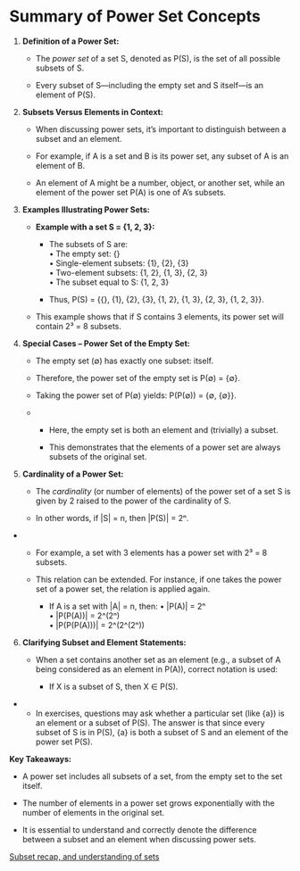 # **Summary of Power Set Concepts**

1. **Definition of a Power Set:**
   
   - The *power set* of a set S, denoted as P(S), is the set of all possible subsets of S.
  
   - Every subset of S—including the empty set and S itself—is an element of P(S).

2. **Subsets Versus Elements in Context:**
   
   - When discussing power sets, it’s important to distinguish between a subset and an element.
  
   - For example, if A is a set and B is its power set, any subset of A is an element of B.

   - An element of A might be a number, object, or another set, while an element of the power set P(A) is one of A’s subsets.

3. **Examples Illustrating Power Sets:**
   
   - **Example with a set S = {1, 2, 3}:**
  
     - The subsets of S are:  
       • The empty set: {}  
       • Single-element subsets: {1}, {2}, {3}  
       • Two-element subsets: {1, 2}, {1, 3}, {2, 3}  
       • The subset equal to S: {1, 2, 3}

     - Thus, P(S) = {{}, {1}, {2}, {3}, {1, 2}, {1, 3}, {2, 3}, {1, 2, 3}}.
  
   - This example shows that if S contains 3 elements, its power set will contain 2³ = 8 subsets.

4. **Special Cases – Power Set of the Empty Set:**

   - The empty set (∅) has exactly one subset: itself.
  
   - Therefore, the power set of the empty set is P(∅) = {∅}.
  
   - Taking the power set of P(∅) yields: P(P(∅)) = {∅, {∅}}.
   - 
     - Here, the empty set is both an element and (trivially) a subset.

     - This demonstrates that the elements of a power set are always subsets of the original set.

5. **Cardinality of a Power Set:**

   - The *cardinality* (or number of elements) of the power set of a set S is given by 2 raised to the power of the cardinality of S.
  
   - In other words, if |S| = n, then |P(S)| = 2ⁿ.
- 
   - For example, a set with 3 elements has a power set with 2³ = 8 subsets.
  
   - This relation can be extended. For instance, if one takes the power set of a power set, the relation is applied again. 
   
     - If A is a set with |A| = n, then:
       • |P(A)| = 2ⁿ  
       • |P(P(A))| = 2^(2ⁿ)  
       • |P(P(P(A)))| = 2^(2^(2ⁿ))

6. **Clarifying Subset and Element Statements:**

   - When a set contains another set as an element (e.g., a subset of A being considered as an element in P(A)), correct notation is used:
  
     - If X is a subset of S, then X ∈ P(S).
- 
     - In exercises, questions may ask whether a particular set (like {a}) is an element or a subset of P(S). The answer is that since every subset of S is in P(S), {a} is both a subset of S and an element of the power set P(S).


**Key Takeaways:**

- A power set includes all subsets of a set, from the empty set to the set itself.
  
- The number of elements in a power set grows exponentially with the number of elements in the original set.
  
- It is essential to understand and correctly denote the difference between a subset and an element when discussing power sets.

[Subset recap, and understanding of sets](subset-recap-image.PNG)